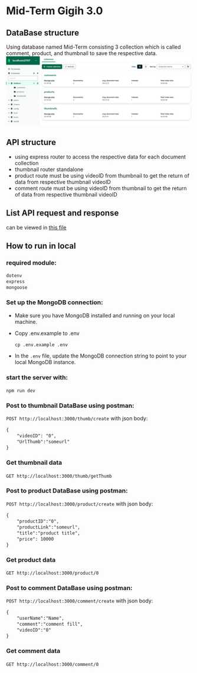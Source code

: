 # Mid-Term Gigih 3.0

## DataBase structure

Using database named Mid-Term consisting 3 collection which is called comment, product, and thumbnail to save the respective data.
![](DatabaseStructure.png)

## API structure

- using express router to access the respective data for each document collection
- thumbnail router standalone
- product route must be using videoID from thumbnail to get the return of data from respective thumbnail videoID
- comment route must be using videoID from thumbnail to get the return of data from respective thumbnail videoID

## List API request and response

can be viewed in [this file](ListAPIRequestandResponse.md)

## How to run in local

### required module:

```
dotenv
express
mongoose
```

### Set up the MongoDB connection:

- Make sure you have MongoDB installed and running on your local machine.
- Copy .env.example to .env

  ```
  cp .env.example .env
  ```

- In the `.env` file, update the MongoDB connection string to point to your local MongoDB instance.

### start the server with:

`npm run dev`

### Post to thumbnail DataBase using postman:

`POST http://localhost:3000/thumb/create`
with json body:

```
{
    "videoID": "0",
    "UrlThumb":"someurl"
}
```

### Get thumbnail data

`GET http://localhost:3000/thumb/getThumb`

### Post to product DataBase using postman:

`POST http://localhost:3000/product/create`
with json body:

```
{
    "productID":"0",
    "productLink":"someurl",
    "title":"product title",
    "price": 10000
}
```

### Get product data

`GET http://localhost:3000/product/0`

### Post to comment DataBase using postman:

`POST http://localhost:3000/comment/create`
with json body:

```
{
    "userName":"Name",
    "comment":"comment fill",
    "videoID":"0"
}
```

### Get comment data

`GET http://localhost:3000/comment/0`
